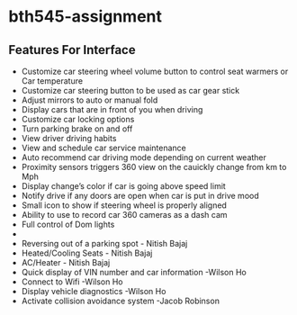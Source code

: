 # bth545-assignment

## Features For Interface
* Customize car steering wheel volume button  to control seat warmers or Car temperature
* Customize car steering button to be used as car gear stick
* Adjust mirrors to auto or manual fold
* Display cars that are in front of you when driving
* Customize car locking options
* Turn parking brake on and off
* View driver driving habits
* View and schedule car service maintenance
* Auto recommend car driving mode depending on current weather
* Proximity sensors triggers 360 view on the cauickly change from km to Mph
* Display change’s color if car is going above speed limit
* Notify drive if any doors are open when car is put in drive mood
* Small icon to show if steering wheel is properly aligned
* Ability to use to record car 360 cameras as a dash cam
* Full control of Dom lights
*
* Reversing out of a parking spot - Nitish Bajaj
* Heated/Cooling Seats - Nitish Bajaj
* AC/Heater - Nitish Bajaj
* Quick display of VIN number and car information -Wilson Ho
* Connect to Wifi  -Wilson Ho
* Display vehicle diagnostics -Wilson Ho
* Activate collision avoidance system -Jacob Robinson
